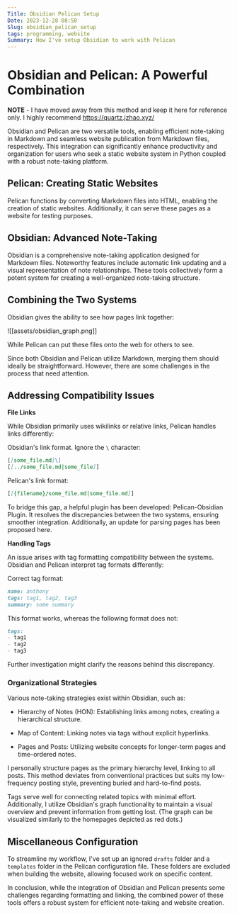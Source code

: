 ```yaml
---
Title: Obsidian Pelican Setup
Date: 2023-12-28 08:50
Slug: obsidian_pelican_setup
tags: programming, website
Summary: How I've setup Obsidian to work with Pelican
---
```

# Obsidian and Pelican: A Powerful Combination

**NOTE** - I have moved away from this method and keep it here for reference only. I highly recommend https://quartz.jzhao.xyz/ 

Obsidian and Pelican are two versatile tools, enabling efficient note-taking in Markdown and seamless website publication from Markdown files, respectively. This integration can significantly enhance productivity and organization for users who seek a static website system in Python coupled with a robust note-taking platform.

## Pelican: Creating Static Websites

Pelican functions by converting Markdown files into HTML, enabling the creation of static websites. Additionally, it can serve these pages as a website for testing purposes.

## Obsidian: Advanced Note-Taking

Obsidian is a comprehensive note-taking application designed for Markdown files. Noteworthy features include automatic link updating and a visual representation of note relationships. These tools collectively form a potent system for creating a well-organized note-taking structure.

## Combining the Two Systems

Obsidian gives the ability to see how pages link together:

![[assets/obsidian_graph.png]]

While Pelican can put these files onto the web for others to see.

Since both Obsidian and Pelican utilize Markdown, merging them should ideally be straightforward. However, there are some challenges in the process that need attention.

## Addressing Compatibility Issues

**File Links**

While Obsidian primarily uses wikilinks or relative links, Pelican handles links differently:

Obsidian's link format. Ignore the `\` character:

```markdown
[[some_file.md]\]
[[../some_file.md|some_file]]
```

Pelican's link format:

```markdown
[[{filename}/some_file.md|some_file.md]]
```

To bridge this gap, a helpful plugin has been developed: Pelican-Obsidian Plugin. It resolves the discrepancies between the two systems, ensuring smoother integration. Additionally, an update for parsing pages has been proposed here.

**Handling Tags**

An issue arises with tag formatting compatibility between the systems. Obsidian and Pelican interpret tag formats differently:

Correct tag format:

```markdown
name: anthony
tags: tag1, tag2, tag3
summary: some summary
```
This format works, whereas the following format does not:

```markdown
tags:
- tag1
- tag2
- tag3 
```

Further investigation might clarify the reasons behind this discrepancy.

### Organizational Strategies

Various note-taking strategies exist within Obsidian, such as:


* Hierarchy of Notes (HON): Establishing links among notes, creating a hierarchical structure.

* Map of Content: Linking notes via tags without explicit hyperlinks.
* Pages and Posts: Utilizing website concepts for longer-term pages and time-ordered notes.

I personally structure pages as the primary hierarchy level, linking to all posts. This method deviates from conventional practices but suits my low-frequency posting style, preventing buried and hard-to-find posts.

Tags serve well for connecting related topics with minimal effort. Additionally, I utilize Obsidian's graph functionality to maintain a visual overview and prevent information from getting lost. (The graph can be visualized similarly to the homepages depicted as red dots.)

## Miscellaneous Configuration

To streamline my workflow, I've set up an ignored `drafts` folder and a `templates` folder in the Pelican configuration file. These folders are excluded when building the website, allowing focused work on specific content.

In conclusion, while the integration of Obsidian and Pelican presents some challenges regarding formatting and linking, the combined power of these tools offers a robust system for efficient note-taking and website creation.
